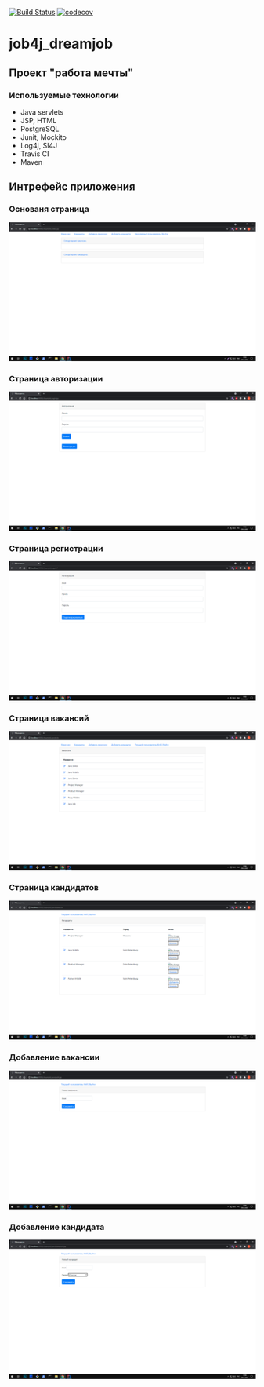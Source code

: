[![Build Status](https://travis-ci.org/npabllla/job4j_dreamjob.svg?branch=main)](https://travis-ci.org/npabllla/job4j_dreamjob)
[![codecov](https://codecov.io/gh/npabllla/job4j_dreamjob/branch/main/graph/badge.svg?token=JJS0RFM46H)](https://codecov.io/gh/npabllla/job4j_dreamjob)
# job4j_dreamjob
## Проект "работа мечты"

### Используемые технологии
 * Java servlets
 * JSP, HTML
 * PostgreSQL
 * Junit, Mockito
 * Log4j, Sl4J 
 * Travis CI
 * Maven
## Интрефейс приложения
### Основаня страница
![ScreenShot](images/MainPage.png)
### Страница авторизации
![ScreenShot](images/Authorization.png)
### Страница регистрации
![ScreenShot](images/Registration.png)
### Страница вакансий
![ScreenShot](images/Posts.png)
### Страница кандидатов
![ScreenShot](images/Candidates.png)
### Добавление вакансии
![ScreenShot](images/AddPost.png)
### Добавление кандидата
![ScreenShot](images/AddCandidate.png)

